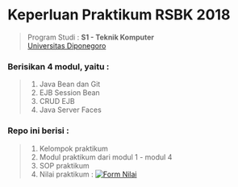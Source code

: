 # Keperluan Praktikum RSBK 2018 
> Program Studi : **S1 - Teknik Komputer** <br/>
> [Universitas Diponegoro](https://www.undip.ac.id/language/id/ "UNDIP")

### Berisikan 4 modul, yaitu :

> 1. Java Bean dan Git
> 2. EJB Session Bean
> 3. CRUD EJB
> 4. Java Server Faces

### Repo ini berisi :

> 1. Kelompok praktikum
> 2. Modul praktikum dari modul 1 - modul 4
> 3. SOP praktikum
> 4. Nilai praktikum : [![Form Nilai](https://img.shields.io/github/forks/fannyhasbi/Event-IT-Indonesia.svg?style=flat-square)](https://docs.google.com/spreadsheets/u/2/d/1WY5CqN4fLxEuC2-ElGOW1akKxjkPD0skgvLwExWIKH0/edit?usp=sharing_eil&ts=5bd5365d)
